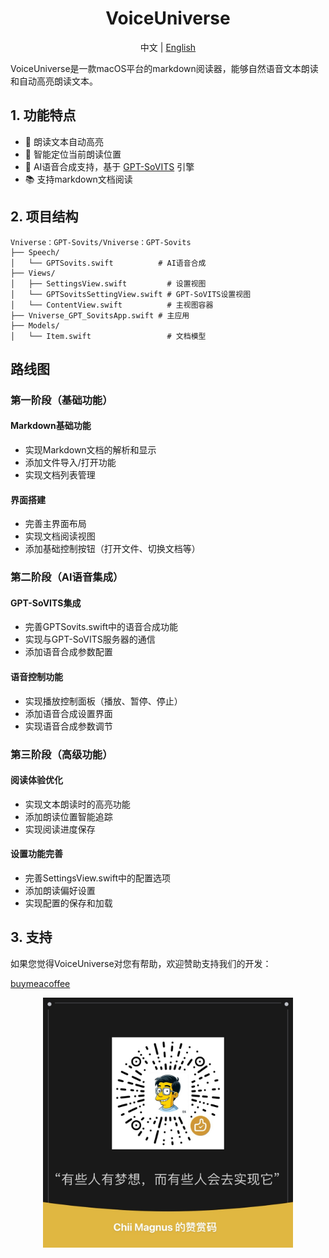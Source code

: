 <h1 align="center">
    VoiceUniverse
</h1>

<div align="center">
    <a>中文</a> | <a href="README.en.md">English</a>
</div>

VoiceUniverse是一款macOS平台的markdown阅读器，能够自然语音文本朗读和自动高亮朗读文本。

## 1. 功能特点
- 🎯 朗读文本自动高亮
- 📍 智能定位当前朗读位置
- 🤖 AI语音合成支持，基于 [GPT-SoVITS](https://github.com/RVC-Boss/GPT-SoVITS) 引擎
- 📚 支持markdown文档阅读

## 2. 项目结构
```
Vniverse：GPT-Sovits/Vniverse：GPT-Sovits
├── Speech/
│   └── GPTSovits.swift          # AI语音合成
├── Views/
│   ├── SettingsView.swift         # 设置视图
│   └── GPTSovitsSettingView.swift # GPT-SoVITS设置视图
│   └── ContentView.swift          # 主视图容器
├── Vniverse_GPT_SovitsApp.swift # 主应用
├── Models/
│   └── Item.swift                 # 文档模型
```

## 路线图

### 第一阶段（基础功能）
#### Markdown基础功能
- 实现Markdown文档的解析和显示
- 添加文件导入/打开功能
- 实现文档列表管理

#### 界面搭建
- 完善主界面布局
- 实现文档阅读视图
- 添加基础控制按钮（打开文件、切换文档等）

### 第二阶段（AI语音集成）
#### GPT-SoVITS集成
- 完善GPTSovits.swift中的语音合成功能
- 实现与GPT-SoVITS服务器的通信
- 添加语音合成参数配置

#### 语音控制功能
- 实现播放控制面板（播放、暂停、停止）
- 添加语音合成设置界面
- 实现语音合成参数调节

### 第三阶段（高级功能）
#### 阅读体验优化
- 实现文本朗读时的高亮功能
- 添加朗读位置智能追踪
- 实现阅读进度保存

#### 设置功能完善
- 完善SettingsView.swift中的配置选项
- 添加朗读偏好设置
- 实现配置的保存和加载

## 3. 支持
如果您觉得VoiceUniverse对您有帮助，欢迎赞助支持我们的开发：

[buymeacoffee](https://github.com/chiimagnus/logseq-AIsearch/blob/master/public/buymeacoffee.jpg)
<div align="center">
  <img src="https://github.com/chiimagnus/logseq-AIsearch/blob/master/public/buymeacoffee.jpg" width="400">
</div>
